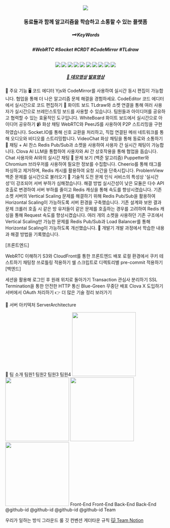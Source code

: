 
<div align="center">
  <img src="https://github.com/your-repo/your-project/assets/your-image-id">
  <h3>동료들과 함께 알고리즘을 학습하고 소통할 수 있는 플랫폼</h3>
  <h5>🗝️ KeyWords<h5>
  <p>#WebRTC #Socket #CRDT #CodeMirror #TLdraw</p>
  <br>
  <div align="center">
    <img src="https://img.shields.io/badge/TypeScript-3178C6?style=flat-square&logo=typescript&logoColor=white"/>
    <img src="https://img.shields.io/badge/React-61DAFB?style=flat-square&logo=React&logoColor=white"/>
    <img src="https://img.shields.io/badge/Node.js-339933?style=flat-square&logo=Node.js&logoColor=white"/>
    <img src="https://img.shields.io/badge/NestJS-E0234E?style=flat-square&logo=NestJS&logoColor=white"/>
    <img src="https://img.shields.io/badge/MySQL-4479A1?style=flat-square&logo=MySQL&logoColor=white"/>
    <img src="https://img.shields.io/badge/Redis-DC382D?style=flat-square&logo=Redis&logoColor=white"/>
    <img src="https://img.shields.io/badge/WebRTC-333333?style=flat-square&logo=WebRTC&logoColor=white"/>
    <img src="https://img.shields.io/badge/Socket.io-010101?style=flat-square&logo=Socket.io&logoColor=white"/>
    <img src="https://img.shields.io/badge/Docker-2496ED?style=flat-square&logo=Docker&logoColor=white"/>
    <img src="https://img.shields.io/badge/Nginx-009639?style=flat-square&logo=Nginx&logoColor=white"/>
  </div>
  <br>
  <a href="https://www.youtube.com/your-demo-link">🎥 데모영상</a>
  <a href="https://youtu.be/your-presentation-link">발표영상</a>
</div>
🔎 주요 기능
🖥️ 코드 에디터
Yjs와 CodeMirror를 사용하여 실시간 동시 편집이 가능합니다.
협업을 통해 더 나은 알고리즘 문제 해결을 경험하세요.
CodeEditor
코드 에디터에서 실시간으로 코드 편집하기
📝 화이트 보드
TLdraw와 소켓 연결을 통해 여러 사용자가 실시간으로 브레인스토밍 보드를 사용할 수 있습니다.
팀원들과 아이디어를 공유하고 협력할 수 있는 효율적인 도구입니다.
WhiteBoard
화이트 보드에서 실시간으로 아이디어 공유하기
📹 화상 채팅
WebRTC와 PeerJS를 사용하여 P2P 스트리밍을 구현하였습니다.
Socket.IO를 통해 신호 교환을 처리하고, 직접 연결된 메쉬 네트워크를 통해 오디오와 비디오를 스트리밍합니다.
VideoChat
화상 채팅을 통해 동료와 소통하기
💬 채팅 + AI 찬스
Redis Pub/Sub과 소켓을 사용하여 사용자 간 실시간 채팅이 가능합니다.
Clova AI LLM을 통합하여 사용자와 AI 간 상호작용을 통해 협업을 돕습니다.
Chat
사용자와 AI와의 실시간 채팅
📝 문제 보기 (백준 알고리즘)
Puppetter와 Chromium 브라우저를 사용하여 필요한 정보를 수집합니다.
Cheerio를 통해 태그를 파싱하고 제거하며, Redis 캐시를 활용하여 요청 시간을 단축시킵니다.
ProblemView
백준 문제를 실시간으로 불러오기
🔎 기술적 도전
문제 인식
서비스의 특성상 '실시간성'이 강조되어 서버 부하가 심해졌습니다.
해결 방법
실시간성이 낮은 모듈은 다수 API 호출로 변경하여 서버 부하를 줄이고 Redis 캐싱을 통해 속도를 향상시켰습니다.
기존 소켓 서버의 Vertical Scaling 문제를 해결하기 위해 Redis Pub/Sub을 활용하여 Horizontal Scaling이 가능하도록 서버 환경을 구축했습니다.
기존 설계와 보완 결과
문제 크롤러 호출 시 같은 방 유저들이 같은 문제를 호출하는 경우를 고려하여 Redis 캐싱을 통해 Request 속도를 향상시켰습니다.
여러 개의 소켓을 사용하던 기존 구조에서 Vertical Scaling만 가능한 문제를 Redis Pub/Sub과 Load Balancer를 통해 Horizontal Scaling이 가능하도록 개선했습니다.
🔎 개발기
개발 과정에서 학습한 내용과 해결 방법을 기록했습니다.

[프론트엔드]

WebRTC 이해하기
S3와 CloudFront를 통한 프론트엔드 배포
로컬 환경에서 쿠키 테스트하기
채팅창 쓰로틀링 적용하기
쉘 스크립트로 디렉토리별 pre-commit 적용하기
[백엔드]

세션을 활용해 로그인 후 원래 위치로 돌아가기
Transaction 관심사 분리하기
SSL Termination을 통한 안전한 HTTP 통신
Blue-Green 무중단 배포
Clova X 도입하기
서버에서 OAuth 처리하기
👉 더 많은 기술 정리 보러가기

🔎 서버 아키텍처
ServerArchitecture

🔎 팀 소개
팀원1	팀원2	팀원3	팀원4
<img src="https://avatars.githubusercontent.com/u/your-id?v=4" width="200" />	<img src="https://avatars.githubusercontent.com/u/your-id?v=4" width="200" />	<img src="https://avatars.githubusercontent.com/u/your-id?v=4" width="200">	<img src="https://avatars.githubusercontent.com/u/your-id?v=4" width="200">
Front-End	Front-End	Back-End	Back-End
@github-id	@github-id	@github-id	@github-id
Team

우리가 일하는 방식
그라운드 룰
깃 컨벤션
게더타운 규칙
<a href="https://your-notion-link">😽 Team Notion</a>
